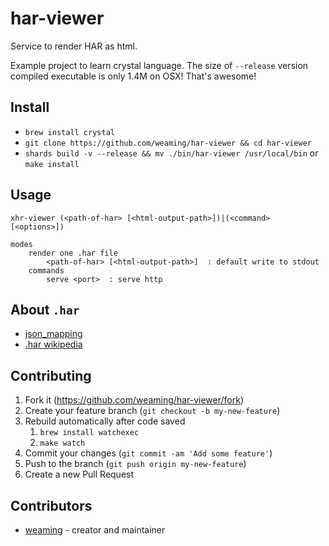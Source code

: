 # har-viewer

Service to render HAR as html.

Example project to learn crystal language. The size of `--release` version compiled executable is only 1.4M on OSX! That's awesome!

## Install

* `brew install crystal`
* `git clone https://github.com/weaming/har-viewer && cd har-viewer`
* `shards build -v --release && mv ./bin/har-viewer /usr/local/bin` or `make install`

## Usage

```
xhr-viewer (<path-of-har> [<html-output-path>])|(<command> [<options>])

modes
    render one .har file
        <path-of-har> [<html-output-path>]  : default write to stdout
    commands
        serve <port>  : serve http
```

## About `.har`

* [json_mapping](https://github.com/NeuraLegion/har/blob/master/src/har/json_mapping.cr)
* [.har wikipedia](https://en.wikipedia.org/wiki/.har)

## Contributing

1. Fork it (<https://github.com/weaming/har-viewer/fork>)
2. Create your feature branch (`git checkout -b my-new-feature`)
3. Rebuild automatically after code saved
    1. `brew install watchexec`
    2. `make watch`
3. Commit your changes (`git commit -am 'Add some feature'`)
4. Push to the branch (`git push origin my-new-feature`)
5. Create a new Pull Request

## Contributors

- [weaming](https://github.com/weaming) - creator and maintainer
